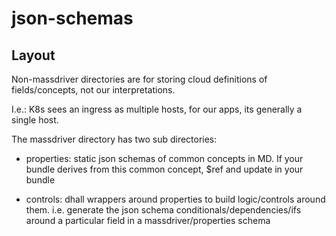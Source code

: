 # json-schemas

## Layout

Non-massdriver directories are for storing cloud definitions of fields/concepts, not our interpretations.

I.e.: K8s sees an ingress as multiple hosts, for our apps, its generally a single host.

The massdriver directory has two sub directories:

* properties: static json schemas of common concepts in MD. If your bundle derives from this common concept, $ref and update in your bundle

* controls: dhall wrappers around properties to build logic/controls around them. i.e. generate the json schema conditionals/dependencies/ifs around a particular field in a massdriver/properties schema
